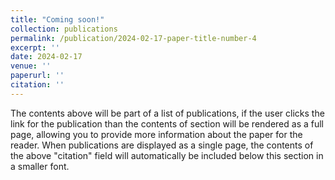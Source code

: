 ```yaml
---
title: "Coming soon!"
collection: publications
permalink: /publication/2024-02-17-paper-title-number-4
excerpt: ''
date: 2024-02-17
venue: ''
paperurl: ''
citation: ''
---
```


The contents above will be part of a list of publications, if the user clicks the link for the publication than the contents of section will be rendered as a full page, allowing you to provide more information about the paper for the reader. When publications are displayed as a single page, the contents of the above "citation" field will automatically be included below this section in a smaller font.
